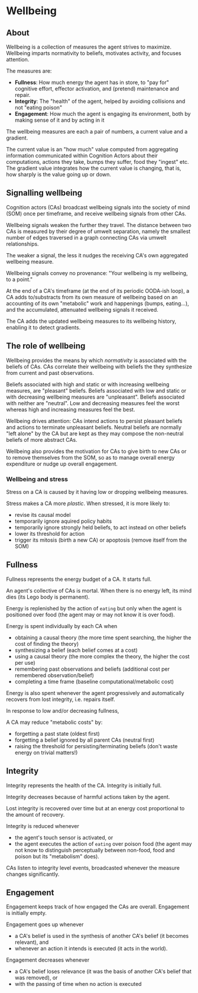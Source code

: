 # Wellbeing

## About

Wellbeing is a collection of measures the agent strives to maximize. Wellbeing imparts normativity to beliefs, motivates activity, and focuses attention.

The measures are:

* **Fullness**: How much energy the agent has in store, to "pay for" cognitive effort, effector activation, and (pretend) maintenance and repair.
* **Integrity**: The "health" of the agent, helped by avoiding collisions and not "eating poison"
* **Engagement**: How much the agent is engaging its environment, both by making sense of it and by acting in it

The wellbeing measures are each a pair of numbers, a current value and a gradient.

The current value is an "how much" value computed from aggregating information communicated within Cognition Actors about their computations, actions they take, bumps they suffer, food they "ingest" etc. The gradient value integrates how the current value is changing, that is, how sharply is the value going up or down.

## Signalling wellbeing

Cognition actors (CAs) broadcast wellbeing signals into the society of mind (SOM) once per timeframe, and receive wellbeing signals from other CAs.

Wellbeing signals weaken the further they travel. The distance between two CAs is measured by their degree of umwelt separation, namely the smallest number of edges traversed in a graph connecting CAs via umwelt relationships.

The weaker a signal, the less it nudges the receiving CA's own aggregated wellbeing measure.

Wellbeing signals convey no provenance: "Your wellbeing is my wellbeing, to a point."

At the end of a CA's timeframe (at the end of its periodic OODA-ish loop), a CA adds to/substracts from its own measure of wellbeing based on an accounting of its own "metabolic" work and happenings (bumps, eating...), and the accumulated, attenuated wellbeing signals it received.

The CA adds the updated wellbeing measures to its wellbeing history, enabling it to detect gradients.

## The role of wellbeing

Wellbeing provides the means by which *normativity* is associated with the beliefs of CAs. CAs correlate their wellbeing with beliefs the they synthesize from current and past observations.

Beliefs associated with high and static or with increasing wellbeing measures, are "pleasant" beliefs. Beliefs associated with low and static or with decreasing wellbeing measures are "unpleasant". Beliefs associated with neither are "neutral". Low and decreasing measures feel the worst whereas high and increasing measures feel the best.

Wellbeing drives attention: CAs intend actions to persist pleasant beliefs and actions to terminate unpleasant beliefs. Neutral beliefs are normally "left alone" by the CA but are kept as they may compose the non-neutral beliefs of more abstract CAs.

Wellbeing also provides the motivation for CAs to give birth to new CAs or to remove themselves from the SOM, so as to manage overall energy expenditure or nudge up overall engagement.

### Wellbeing and stress

Stress on a CA is caused by it having low or dropping wellbeing measures.

Stress makes a CA more *plastic*. When stressed, it is more likely to:

* revise its causal model
* temporarily ignore aquired policy habits
* temporarily ignore strongly held beliefs, to act instead on other beliefs
* lower its threshold for action
* trigger its mitosis (birth a new CA) or apoptosis (remove itself from the SOM)

## Fullness

Fullness represents the energy budget of a CA. It starts full.

An agent's collective of CAs is mortal. When there is no energy left, its mind dies (its Lego body is permanent).

Energy is replenished by the action of `eating` but only when the agent is positioned over food (the agent may or may not know it is over food).

Energy is spent individually by each CA when

* obtaining a causal theory (the more time spent searching, the higher the cost of finding the theory)
* synthesizing a belief (each belief comes at a cost)
* using a causal theory (the more complex the theory, the higher the cost per use)
* remembering past observations and beliefs (additional cost per remembered observation/belief)
* completing a time frame (baseline computational/metabolic cost)

Energy is also spent whenever the agent progressively and automatically recovers from lost integrity, i.e. repairs itself.

In response to low and/or decreasing fullness,

A CA may reduce "metabolic costs" by:

* forgetting a past state (oldest first)
* forgetting a belief ignored by all parent CAs (neutral first)
* raising the threshold for persisting/terminating beliefs (don't waste energy on trivial matters!)

## Integrity

Integrity represents the health of the CA. Integrity is initially full.

Integrity decreases because of harmful actions taken by the agent.

Lost integrity is recovered over time but at an energy cost proportional to the amount of recovery.

Integrity is reduced whenever

* the agent's touch sensor is activated, or
* the agent executes the action of `eating` over poison food (the agent may not know to distinguish perceptually between non-food, food and poison but its "metabolism" does).

CAs listen to integrity level events, broadcasted whenever the measure changes significantly.

## Engagement

Engagement keeps track of how engaged the CAs are overall. Engagement is initially empty.

Engagement goes up whenever

* a CA's belief is used in the synthesis of another CA's belief (it becomes relevant), and
* whenever an action it intends is executed (it acts in the world).

Engagement decreases whenever

* a CA's belief loses relevance (it was the basis of another CA's belief that was removed), or
* with the passing of time when no action is executed
